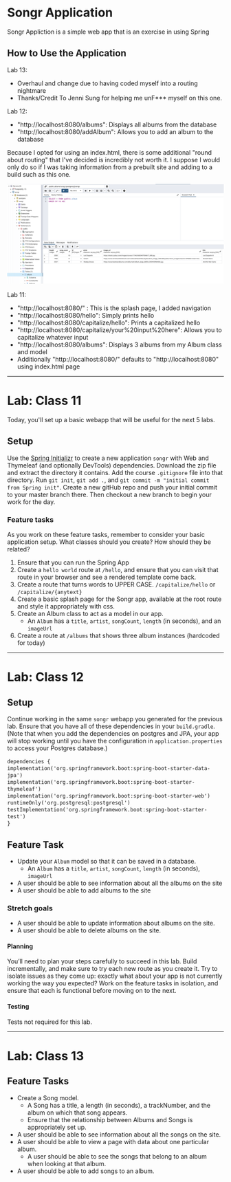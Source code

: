# Songr Application

Songr Appliction is a simple web app that is an exercise in using Spring

## How to Use the Application 
Lab 13: 
* Overhaul and change due to having coded myself into a routing nightmare
* Thanks/Credit To Jenni Sung for helping me unF*** myself on this one. 

Lab 12:
* "http://localhost:8080/albums": Displays all albums from the database
* "http://localhost:8080/addAlbum": Allows you to add an album to the database

Because I opted for using an index.html, there is some additional "round about routing" that I've decided is incredibly
not worth it. I suppose I would only do so if I was taking information from a prebuilt site and adding to a build such
as this one.

![songr postgreSQL](songrDB.png)

Lab 11:
* "http://localhost:8080/" : This is the splash page, I added navigation
* "http://localhost:8080/hello": Simply prints hello
* "http://localhost:8080/capitalize/hello": Prints a capitalized hello
* "http://localhost:8080/capitalize/your%20input%20here": Allows you to capitalize whatever input
* "http://localhost:8080/albums": Displays 3 albums from my Album class and model
* Additionally "http://localhost:8080/" defaults to "http://localhost:8080" using index.html page

___

# Lab: Class 11

Today, you'll set up a basic webapp that will be useful for the next 5 labs.

## Setup

Use the [Spring Initializr](https://start.spring.io/) to create a new application `songr` with Web and Thymeleaf
(and optionally DevTools) dependencies. Download the zip file and extract the directory it contains.
Add the course `.gitignore` file into that directory. Run `git init`, `git add .`, and `git commit -m "initial commit
from Spring init"`. Create a new gitHub repo and push your initial commit to your master branch there. Then checkout 
a new branch to begin your work for the day. 

### Feature tasks

As you work on these feature tasks, remember to consider your basic application setup. What classes should you create? 
How should they be related? 

1. Ensure that you can run the Spring App
2. Create a `hello world` route at `/hello`, and ensure that you can visit that route in your browser and see a rendered template come back.
3. Create a route that turns words to UPPER CASE. `/capitalize/hello` or `/capitalize/{anytext}`
4. Create a basic splash page for the Songr app, available at the root route and style it appropriately with css.
5. Create an Album class to act as a model in our app. 
    * An `Album` has a `title`, `artist`, `songCount`, `length` (in seconds), and an `imageUrl`
6. Create a route at `/albums` that shows three album instances (hardcoded for today)

___

# Lab: Class 12

## Setup
Continue working in the same `songr` webapp you generated for the previous lab. Ensure that you have all of these 
dependencies in your `build.gradle`. (Note that when you add the dependencies on postgres and JPA, your app will stop 
working until you have the configuration in `application.properties` to access your Postgres database.)

```
dependencies {
implementation('org.springframework.boot:spring-boot-starter-data-jpa')
implementation('org.springframework.boot:spring-boot-starter-thymeleaf')
implementation('org.springframework.boot:spring-boot-starter-web')
runtimeOnly('org.postgresql:postgresql')
testImplementation('org.springframework.boot:spring-boot-starter-test')
}
```

## Feature Task

* Update your `Album` model so that it can be saved in a database.
  * An `Album` has a `title`, `artist`, `songCount`, `length` (in seconds), `imageUrl`
* A user should be able to see information about all the albums on the site
* A user should be able to add albums to the site

### Stretch goals

* A user should be able to update information about albums on the site.
* A user should be able to delete albums on the site. 

#### Planning
You’ll need to plan your steps carefully to succeed in this lab. Build incrementally, and make sure to try each 
new route as you create it. Try to isolate issues as they come up: exactly what about your app is not currently 
working the way you expected? Work on the feature tasks in isolation, and ensure that each is functional before 
moving on to the next.

#### Testing
Tests not required for this lab.

___

# Lab: Class 13

## Feature Tasks
* Create a Song model.
  * A Song has a title, a length (in seconds), a trackNumber, and the album on which that song appears.
  * Ensure that the relationship between Albums and Songs is appropriately set up.
* A user should be able to see information about all the songs on the site.
* A user should be able to view a page with data about one particular album.
  * A user should be able to see the songs that belong to an album when looking at that album.
* A user should be able to add songs to an album.






